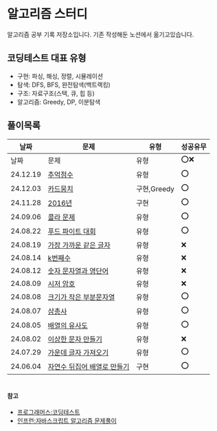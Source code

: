# 알고리즘 스터디
알고리즘 공부 기록 저장소입니다.
기존 작성해둔 노션에서 옮기고있습니다.


## 코딩테스트 대표 유형
- 구현: 파싱, 해싱, 정렬, 시뮬레이션
- 탐색: DFS, BFS, 완전탐색(백트랙킹)
- 구조: 자료구조(스택, 큐, 힙 등)
- 알고리즘: Greedy, DP, 이분탐색



## 풀이목록
|날짜|문제|유형|성공유무|
|------|---|---|---|
|날짜|문제|유형|⭕️❌|
|24.12.19|[추억점수](https://github.com/lim-bora/Algorithm/blob/main/%ED%94%84%EB%A1%9C%EA%B7%B8%EB%9E%98%EB%A8%B8%EC%8A%A4/lv1/%EC%B6%94%EC%96%B5%20%EC%A0%90%EC%88%98.md)|유형|⭕️|
|24.12.03|[카드뭉치](https://github.com/lim-bora/Algorithm/blob/main/%ED%94%84%EB%A1%9C%EA%B7%B8%EB%9E%98%EB%A8%B8%EC%8A%A4/lv1/%EC%B9%B4%EB%93%9C%EB%AD%89%EC%B9%98.md)|구현,Greedy|⭕️|
|24.11.28|[2016년](https://github.com/lim-bora/Algorithm/tree/main/%ED%94%84%EB%A1%9C%EA%B7%B8%EB%9E%98%EB%A8%B8%EC%8A%A4/lv1)|구현|⭕️|
|24.09.06|[콜라 문제](https://forest-act-835.notion.site/80e2d76daf1c487f9f7838f284c0ba23?pvs=4)|유형|⭕️|
|24.08.22|[푸드 파이트 대회](https://forest-act-835.notion.site/ae4a27b75ba54756b0a1e635b70e3f66?pvs=4)|유형|⭕️|
|24.08.19|[가장 가까운 같은 글자](https://forest-act-835.notion.site/9a5969b271bf49fa8432b23546e46668?pvs=4)|유형|❌|
|24.08.14|[k번째수](https://forest-act-835.notion.site/k-405b00ab78c047c0affb8b943489cc26?pvs=4)|유형|❌|
|24.08.12|[숫자 문자열과 영단어](https://forest-act-835.notion.site/2be516269b2b4a7eb895896ce894b3e5?pvs=4)|유형|❌|
|24.08.09|[시저 암호](https://forest-act-835.notion.site/8292e6b05fb94395b8bf3bfdd02968f0?pvs=4)|유형|❌|
|24.08.08|[크기가 작은 부분문자열](https://forest-act-835.notion.site/18637b9fd5594d6fa7ccb41a8ff97053?pvs=4)|유형|⭕️|
|24.08.07|[삼총사](https://forest-act-835.notion.site/a19a91fe3aca47ceb1131ff50dcb7696?pvs=4)|유형|⭕️|
|24.08.05|[배열의 유사도](https://forest-act-835.notion.site/250f4a20971a46ec8507645f3c75d4bf?pvs=4)|유형|⭕️|
|24.08.02|[이상한 문자 만들기](https://forest-act-835.notion.site/ef9f91b278034b69ab5f00807672ab08?pvs=4)|유형|❌|
|24.07.29|[가운데 글자 가져오기](https://forest-act-835.notion.site/90f0c7b0f59549d28b9a6b241906769b?pvs=4)|유형|⭕️|
|24.06.04|[자연수 뒤집어 배열로 만들기](https://github.com/lim-bora/Algorithm/blob/main/%ED%94%84%EB%A1%9C%EA%B7%B8%EB%9E%98%EB%A8%B8%EC%8A%A4/lv1/%EC%9E%90%EC%97%B0%EC%88%98%20%EB%92%A4%EC%A7%91%EC%96%B4%20%EB%B0%B0%EC%97%B4%EB%A1%9C%20%EB%A7%8C%EB%93%A4%EA%B8%B0.md)|구현|⭕️|


#
#### 참고
- [프로그래머스:코딩테스트](https://school.programmers.co.kr/learn/challenges?order=recent&levels=1&languages=javascript)
- [인프런:자바스크립트 알고리즘 문제풀이](https://www.inflearn.com/course/%EC%9E%90%EB%B0%94%EC%8A%A4%ED%81%AC%EB%A6%BD%ED%8A%B8-%EC%95%8C%EA%B3%A0%EB%A6%AC%EC%A6%98-%EB%AC%B8%EC%A0%9C%ED%92%80%EC%9D%B4/dashboard)
